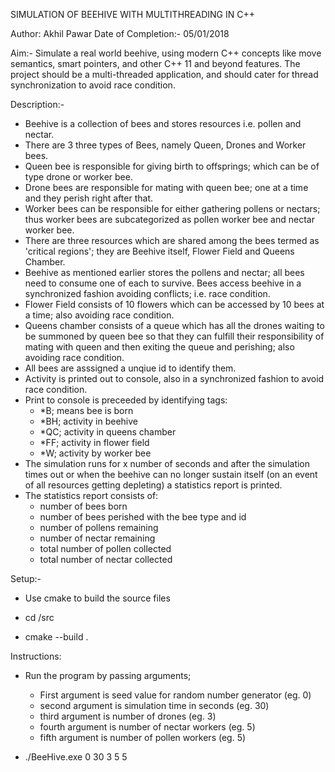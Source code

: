 SIMULATION OF BEEHIVE WITH MULTITHREADING IN C++

Author: Akhil Pawar
Date of Completion:- 05/01/2018

Aim:- Simulate a real world beehive, using modern C++ concepts like move semantics, smart pointers, and other C++ 11 and beyond features.
The project should be a multi-threaded application, and should cater for thread synchronization to avoid race condition. 

Description:-
- Beehive is a collection of bees and stores resources i.e. pollen and nectar.
- There are 3 three types of Bees, namely Queen, Drones and Worker bees.
- Queen bee is responsible for giving birth to offsprings; which can be of type drone or worker bee.
- Drone bees are responsible for mating with queen bee; one at a time and they perish right after that.
- Worker bees can be responsible for either gathering pollens or nectars; thus worker bees are subcategorized as pollen worker bee and nectar worker bee.
- There are three resources which are shared among the bees termed as 'critical regions'; they are Beehive itself, Flower Field and Queens Chamber.
- Beehive as mentioned earlier stores the pollens and nectar; all bees need to consume one of each to survive. Bees access beehive in a synchronized fashion avoiding conflicts; i.e. race condition.
- Flower Field consists of 10 flowers which can be accessed by 10 bees at a time; also avoiding race condition.
- Queens chamber consists of a queue which has all the drones waiting to be summoned by queen bee so that they can fulfill their responsibility of mating with queen and then exiting the queue and perishing; also avoiding race condition.
- All bees are asssigned a unqiue id to identify them.
- Activity is printed out to console, also in a synchronized fashion to avoid race condition.
- Print to console is preceeded by identifying tags:
	- *B; means bee is born
	- *BH; activity in beehive
	- *QC; activity in queens chamber
	- *FF; activity in flower field
	- *W; activity by worker bee
- The simulation runs for x number of seconds and after the simulation times out or when the beehive can no longer sustain itself (on an event of all resources getting depleting) a statistics report is printed.
- The statistics report consists of:
  - number of bees born
  - number of bees perished with the bee type and id
  - number of pollens remaining
  - number of nectar remaining
  - total number of pollen collected
  - total number of nectar collected 


Setup:-
- Use cmake to build the source files

- cd /src
- cmake --build .


Instructions:
- Run the program by passing arguments; 
	- First argument is seed value for random number generator (eg. 0)
	- second argument is simulation time in seconds (eg. 30)
	- third argument is number of drones (eg. 3)
	- fourth argument is number of nectar workers (eg. 5)
	- fifth argument is number of pollen workers (eg. 5)

- ./BeeHive.exe 0 30 3 5 5 
